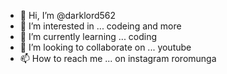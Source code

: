 - 👋 Hi, I’m @darklord562
- 👀 I’m interested in ... codeing and more
- 🌱 I’m currently learning ... coding 
- 💞️ I’m looking to collaborate on ... youtube
- 📫 How to reach me ... on instagram roromunga

<!---
darklord562/darklord562 is a ✨ special ✨ repository because its `README.md` (this file) appears on your GitHub profile.
You can click the Preview link to take a look at your changes.
--->
